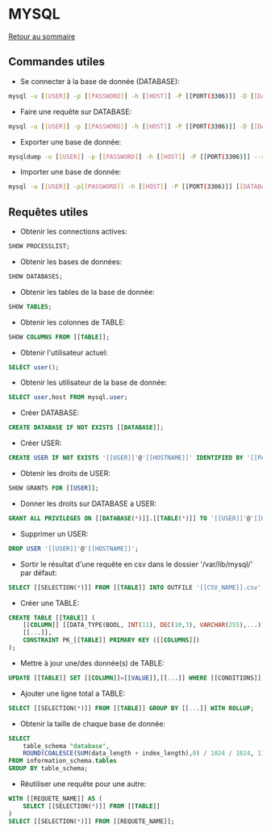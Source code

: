# MYSQL

[Retour au sommaire](docs/index)

## Commandes utiles
- Se connecter à la base de donnée (DATABASE):
```bash
mysql -u [[USER]] -p [[PASSWORD]] -h [[HOST]] -P [[PORT(3306)]] -D [[DATABASE]]"
```
- Faire une requête sur DATABASE:
```bash
mysql -u [[USER]] -p [[PASSWORD]] -h [[HOST]] -P [[PORT(3306)]] -D [[DATABASE]] -Bsre "[[SQL]]"
```
- Exporter une base de donnée:
```bash
mysqldump -u [[USER]] -p [[PASSWORD]] -h [[HOST]] -P [[PORT(3306)]] --single-transaction --skip-lock-tables --routines --triggers [[DATABASE]] > [[EXPORT_NAME]].sql
```
- Importer une base de donnée:
```bash
mysql -u [[USER]] -p[[PASSWORD]] -h [[HOST]] -P [[PORT(3306)]] [[DATABASE]] < [[EXPORT_NAME]].sql
```

## Requêtes utiles
- Obtenir les connections actives:
```sql
SHOW PROCESSLIST;
```
- Obtenir les bases de données:
```sql
SHOW DATABASES;
```
- Obtenir les tables de la base de donnée:
```sql
SHOW TABLES;
```
- Obtenir les colonnes de TABLE:
```sql
SHOW COLUMNS FROM [[TABLE]];
```
- Obtenir l'utilisateur actuel:
```sql
SELECT user();
```
- Obtenir les utilisateur de la base de donnée:
```sql
SELECT user,host FROM mysql.user;
```
- Créer DATABASE:
```sql
CREATE DATABASE IF NOT EXISTS [[DATABASE]];
```
- Créer USER:
```sql
CREATE USER IF NOT EXISTS '[[USER]]'@'[[HOSTNAME]]' IDENTIFIED BY '[[PASSWORD]]';
```
- Obtenir les droits de USER:
```sql
SHOW GRANTS FOR [[USER]];
```
- Donner les droits sur DATABASE a USER:
```sql
GRANT ALL PRIVILEGES ON [[DATABASE(*)]].[[TABLE(*)]] TO '[[USER]]'@'[[HOSTNAME(%)]]';FLUSH PRIVILEGES;
```
- Supprimer un USER:
```sql
DROP USER '[[USER]]'@'[[HOSTNAME]]';
```
- Sortir le résultat d'une requête en csv dans le dossier '/var/lib/mysql/' par défaut:
```sql
SELECT [[SELECTION(*)]] FROM [[TABLE]] INTO OUTFILE '[[CSV_NAME]].csv' FIELDS TERMINATED BY ',' ENCLOSED BY '"' LINES TERMINATED BY '\r\n';
```
- Créer une TABLE:
```sql
CREATE TABLE [[TABLE]] (
    [[COLUMN]] [[DATA_TYPE(BOOL, INT(11), DEC(10,3), VARCHAR(255),...)]] [[CONSTRAINT(NOT NULL, UNIQUE, ...)]],
    [[...]],
    CONSTRAINT PK_[[TABLE]] PRIMARY KEY ([[COLUMNS]])
);
```
- Mettre à jour une/des donnée(s) de TABLE:
```sql
UPDATE [[TABLE]] SET [[COLUMN]]=[[VALUE]],[[...]] WHERE [[CONDITIONS]];
```
- Ajouter une ligne total a TABLE:
```sql
SELECT [[SELECTION(*)]] FROM [[TABLE]] GROUP BY [[...]] WITH ROLLUP;
```
- Obtenir la taille de chaque base de donnée:
```sql
SELECT
    table_schema "database",
    ROUND(COALESCE(SUM(data_length + index_length),0) / 1024 / 1024, 1) "taille (MB)"
FROM information_schema.tables
GROUP BY table_schema;
```
- Réutiliser une requête pour une autre:
```sql
WITH [[REQUETE_NAME]] AS (
	SELECT [[SELECTION(*)]] FROM [[TABLE]]
)
SELECT [[SELECTION(*)]] FROM [[REQUETE_NAME]];
```
